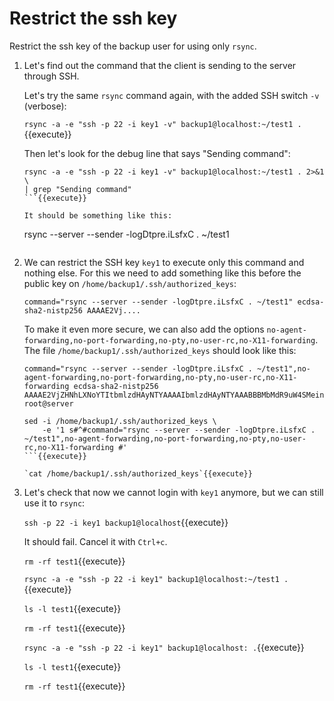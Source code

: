 # Restrict the ssh key

Restrict the ssh key of the backup user for using only `rsync`.

1. Let's find out the command that the client is sending to the server
   through SSH.
   
   Let's try the same `rsync` command again, with the added SSH switch
   `-v` (verbose):

   `rsync -a -e "ssh -p 22 -i key1 -v" backup1@localhost:~/test1 . `{{execute}}

   Then let's look for the debug line that says "Sending command":

   ```
   rsync -a -e "ssh -p 22 -i key1 -v" backup1@localhost:~/test1 . 2>&1 \
   | grep "Sending command"
   ```{{execute}}

   It should be something like this:

   ```
   rsync --server --sender -logDtpre.iLsfxC . ~/test1
   ```
   
2. We can restrict the SSH key `key1` to execute only this command and
   nothing else.  For this we need to add something like this before
   the public key on `/home/backup1/.ssh/authorized_keys`:

   ```
   command="rsync --server --sender -logDtpre.iLsfxC . ~/test1" ecdsa-sha2-nistp256 AAAAE2Vj....
   ```

   To make it even more secure, we can also add the options
   `no-agent-forwarding,no-port-forwarding,no-pty,no-user-rc,no-X11-forwarding`.
   The file `/home/backup1/.ssh/authorized_keys` should look like this:

   ```
   command="rsync --server --sender -logDtpre.iLsfxC . ~/test1",no-agent-forwarding,no-port-forwarding,no-pty,no-user-rc,no-X11-forwarding ecdsa-sha2-nistp256 AAAAE2VjZHNhLXNoYTItbmlzdHAyNTYAAAAIbmlzdHAyNTYAAABBBMbMdR9uW4SMeinpVvr6UQZaFybkiVZxm2DRYxFlCuxHchpTMGR7U4gZGZwY4D5LQDDy1Py4TWSsEizda4LecgQ= root@server
   ```
   
   ```
   sed -i /home/backup1/.ssh/authorized_keys \
       -e '1 s#^#command="rsync --server --sender -logDtpre.iLsfxC . ~/test1",no-agent-forwarding,no-port-forwarding,no-pty,no-user-rc,no-X11-forwarding #'
   ```{{execute}}
   
   `cat /home/backup1/.ssh/authorized_keys`{{execute}}
   
3. Let's check that now we cannot login with `key1` anymore, but we
   can still use it to `rsync`:

   `ssh -p 22 -i key1 backup1@localhost`{{execute}}
   
   It should fail. Cancel it with `Ctrl+c`.

   `rm -rf test1`{{execute}}
   
   `rsync -a -e "ssh -p 22 -i key1" backup1@localhost:~/test1 .`{{execute}}
   
   `ls -l test1`{{execute}}

   `rm -rf test1`{{execute}}
   
   `rsync -a -e "ssh -p 22 -i key1" backup1@localhost: .`{{execute}}
   
   `ls -l test1`{{execute}}
   
   `rm -rf test1`{{execute}}
